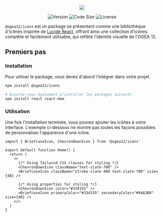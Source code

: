 <div align="center">
  <img src="https://github.com/user-attachments/assets/c306d077-7f8f-4e81-b6f3-ce562fb20671" />
</div>

<div align="center">

![Version](https://img.shields.io/npm/v/@ogea12/icons?style=for-the-badge&colorA=4c566a&colorB=5382a1&logo=npm&logoColor=white)
![Code Size](https://img.shields.io/github/languages/code-size/ogea12/icons?style=for-the-badge&colorA=4c566a&colorB=ebcb8b&logo=github&logoColor=white)
![License](https://img.shields.io/github/license/ogea12/icons?style=for-the-badge&colorA=4c566a&colorB=a3be8c)

</div>

`@ogea12/icons` est un package se présentant comme une bibliothèque d'icônes inspirée de [Lucide React](https://lucide.dev/guide/packages/lucide-react), offrant ainsi une collection d'icônes complète et facilement utilisable, qui reflète l'identité visuelle de l'OGEA 12.

## Premiers pas

### Installation

Pour utiliser le package, vous devez d'abord l'intégrer dans votre projet.

```bash
npm install @ogea12/icons

# Assurez-vous également d'installer les packages suivants
npm install react react-dom
```

### Utilisation

Une fois l'installation terminée, vous pouvez ajouter les icônes à votre interface. L'exemple ci-dessous ne montre pas toutes les façons possibles de personnaliser l'apparence d'une icône.

```tsx
import { BriefcaseIcon, ChevronDownIcon } from '@ogea12/icons'

export default function Home() {
  return (
    <>
      {/* Using Tailwind CSS classes for styling */}
      <ChevronDownIcon className="text-slate-700" />
      <BriefcaseIcon className="stroke-slate-400 text-slate-700" size={48} />

      {/* Using properties for styling */}
      <ChevronDownIcon color="#334155" />
      <BriefcaseIcon primaryColor="#334155" secondaryColor="#94A3B8" size={48} />
    </>
  )
}
```
